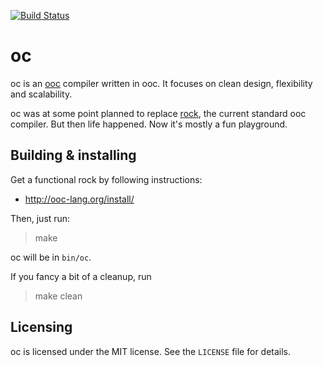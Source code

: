 [![Build Status](https://travis-ci.org/nddrylliog/oc.png?branch=master)](https://travis-ci.org/nddrylliog/oc)

# oc

oc is an [ooc][ooc] compiler written in ooc. It focuses on clean design,
flexibility and scalability.

oc was at some point planned to replace [rock][rock], the current standard ooc
compiler. But then life happened. Now it's mostly a fun playground.

[ooc]: http://ooc-lang.org
[rock]: http://github.com/nddrylliog/rock

## Building & installing

Get a functional rock by following instructions:

  * <http://ooc-lang.org/install/>

Then, just run:

> make

oc will be in `bin/oc`.

If you fancy a bit of a cleanup, run

> make clean

## Licensing

oc is licensed under the MIT license. See the `LICENSE` file for details.

